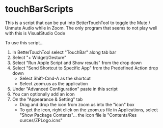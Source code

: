 # touchBarScripts
This is a script that can be put into BetterTouchTool to toggle the Mute / Unmute Audio while in Zoom.
The only program that seems to not play well with this is VisualStudio Code

To use this script...
1. In BetterTouchTool select "TouchBar" along tab bar
2. Select "+ Widget/Gesture"
3. Select "Run Apple Script and Show results" from the drop down
4. Select "Send Shortcut to Specific App" from the Predefined Action drop down
    * Select Shift-Cmd-A as the shortcut
    * Select zoom.us as the application
5. Under "Advanced Configuration" paste in this script
6. You can optionally add an icon
7. On the "Appearance & Setting" tab
    * Drag and drop the icon from zoom.us into the "icon" box
    * To get the icon, right click on the zoom.us file in Applications, select "Show Package Contents"... the icon file is "Contents/Res    ources/ZPLogo.icns"
